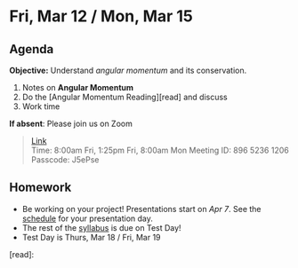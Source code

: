 Fri, Mar 12 / Mon, Mar 15
==================  
  
Agenda  
---------  
**Objective:** Understand *angular momentum* and its conservation.

1. Notes on **Angular Momentum**
2. Do the [Angular Momentum Reading][read] and discuss
3. Work time

**If absent**: Please join us on Zoom

> [Link](https://us02web.zoom.us/j/89652361206?pwd=L3ZYQzBGNitFK0J6K1M4Nk1iM1dYQT09)  
> Time: 8:00am Fri, 1:25pm Fri, 8:00am Mon
> Meeting ID: 896 5236 1206  
> Passcode: J5ePse 

Homework   
-------------  
- Be working on your project! Presentations start on *Apr 7*.  See the [schedule][sched] for your presentation day.	
- The rest of the [syllabus] is due on Test Day!
- Test Day is Thurs, Mar 18 / Fri, Mar 19

[sched]: https://avoncsc-my.sharepoint.com/:x:/g/personal/zjrohrbach_avon-schools_org/EVMXHFfIjQJDml8sDSyMeYsBLcV4ZCg-pDrGaicpsu_iBQ?e=RfXTgy
[syllabus]: https://avon.schoology.com/course/2624603229/materials?f=369843178
[read]: 
<!--stackedit_data:
eyJoaXN0b3J5IjpbLTE2NjM2OTAwNTIsMTc3MDA0NTQzMiw2OT
Y5MDM5MDksMTU1ODIxNjI1MCwtMTc5MDE2MjQzNSw0OTE2MTM5
MDIsMzgwMTI0ODg5LC0zNDA3MDYyNzcsLTE2MTYwNDUyNzUsOD
c4MzM4NjA2LC0xNDc4NzE0MDU5LDE2NjY1OTExOTUsNjUyODE1
MzMyLDM1NzMxNTQ2OSwxNTY4MDQ2MDgxLC03NTE2NDc3NDgsLT
E4NzY0MjE3ODgsLTE4MTE1NjE0MTAsLTc4NjI3MzM2OSwtMTk3
NzU4OTExN119
-->